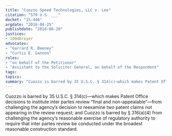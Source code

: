 ```yaml
---
title: "Cuozzo Speed Technologies, LLC v. Lee"
citation: "579 U.S. ___"
docket: "15-446"
argdate: "2016-04-25"
publishdate: "2016-06-20"
justices:
- 1994breyer
advocates:
- "Garrard R. Beeney"
- "Curtis E. Gannon"
roles:
- "on behalf of the Petitioner"
- "Assistant to the Solicitor General, on behalf of the Respondent"
tags:
topics:
summary: "Cuozzo is barred by 35 U.S.C. § 314(c)—which makes Patent Office decisions to institute inter partes review “final and non-appealable”—from challenging the agency’s decision to reexamine two patent claims not appearing in the review request; and Cuozzo is barred by § 316(a)(4) from challenging the agency’s reasonable exercise of regulatory authority to require that inter partes review be conducted under the broadest reasonable construction standard."
---
```

Cuozzo is barred by 35 U.S.C. § 314(c)—which makes Patent Office decisions to institute inter partes review “final and non-appealable”—from challenging the agency’s decision to reexamine two patent claims not appearing in the review request; and Cuozzo is barred by § 316(a)(4) from challenging the agency’s reasonable exercise of regulatory authority to require that inter partes review be conducted under the broadest reasonable construction standard.

